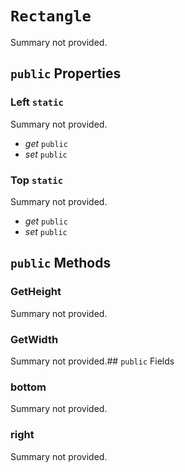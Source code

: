 # `Rectangle`

Summary not provided.

## `public` Properties

### Left `static`

Summary not provided.

- *get* `public`
- *set* `public`

### Top `static`

Summary not provided.

- *get* `public`
- *set* `public`

## `public` Methods

### GetHeight

Summary not provided.

### GetWidth

Summary not provided.## `public` Fields

### bottom

Summary not provided.

### right

Summary not provided.